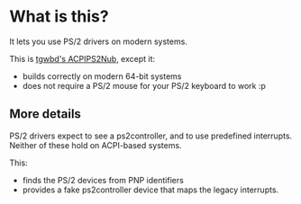 What is this?
=============

It lets you use PS/2 drivers on modern systems.

This is [tgwbd's ACPIPS2Nub](http://tgwbd.org/darwin/extensions.html),
except it:

* builds correctly on modern 64-bit systems
* does not require a PS/2 mouse for your PS/2 keyboard to work :p

More details
------------

PS/2 drivers expect to see a ps2controller, and to use predefined
interrupts. Neither of these hold on ACPI-based systems.

This:

* finds the PS/2 devices from PNP identifiers
* provides a fake ps2controller device that maps the legacy interrupts.

